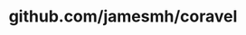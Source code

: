 ---
layout: post
title: github.com/jamesmh/coravel
categories: link
tags: [انگلیسی, برنامه‌نویسی]
---